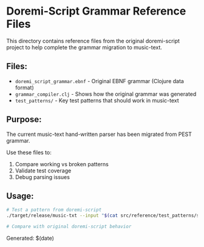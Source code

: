 # Doremi-Script Grammar Reference Files

This directory contains reference files from the original doremi-script project to help complete the grammar migration to music-text.

## Files:

- `doremi_script_grammar.ebnf` - Original EBNF grammar (Clojure data format)
- `grammar_compiler.clj` - Shows how the original grammar was generated
- `test_patterns/` - Key test patterns that should work in music-text

## Purpose:

The current music-text hand-written parser has been migrated from PEST grammar.

Use these files to:
1. Compare working vs broken patterns
2. Validate test coverage
3. Debug parsing issues

## Usage:

```bash
# Test a pattern from doremi-script
./target/release/music-txt --input "$(cat src/reference/test_patterns/slur.txt)"

# Compare with original doremi-script behavior
```

Generated: $(date)